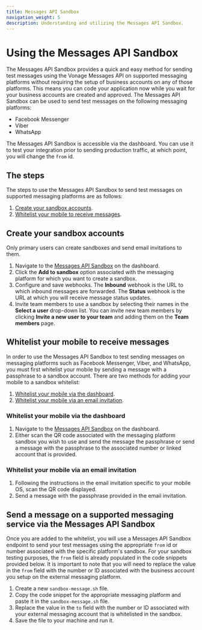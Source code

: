```yaml
---
title: Messages API Sandbox
navigation_weight: 5
description: Understanding and utilizing the Messages API Sandbox.
---
```


# Using the Messages API Sandbox

The Messages API Sandbox provides a quick and easy method for sending test messages using the Vonage Messages API on supported messaging platforms without requiring the setup of business accounts on any of those platforms. This means you can code your application now while you wait for your business accounts are created and approved. The Messages API Sandbox can be used to send test messages on the following messaging platforms:

* Facebook Messenger
* Viber
* WhatsApp

The Messages API Sandbox is accessible via the dashboard. You can use it to test your integration prior to sending production traffic, at which point, you will change the `from` id.

## The steps

The steps to use the Messages API Sandbox to send test messages on supported messaging platforms are as follows:

1. [Create your sandbox accounts](#create-your-sandbox-accounts).
2. [Whitelist your mobile to receive messages](#whitelist-your-mobile-to-receive-messages).

## Create your sandbox accounts

Only primary users can create sandboxes and send email invitations to them.

1. Navigate to the [Messages API Sandbox](#https://dashboard.nexmo.com/messages/sandbox) on the dashboard.
2. Click the **Add to sandbox** option associated with the messaging platform for which you want to create a sandbox.
3. Configure and save webhooks. The **Inbound** webhook is the URL to which inbound messages are forwarded. The **Status** webhook is the URL at which you will receive message status updates.
4. Invite team members to use a sandbox by selecting their names in the **Select a user** drop-down list. You can invite new team members by clicking **Invite a new user to your team** and adding them on the **Team members** page.

## Whitelist your mobile to receive messages

In order to use the Messages API Sandbox to test sending messages on messaging platforms such as Facebook Messenger, Viber, and WhatsApp, you must first whitelist your mobile by sending a message with a passphrase to a sandbox account. There are two methods for adding your mobile to a sandbox whitelist:

1. [Whitelist your mobile via the dashboard](#whitelist-your-mobile-via-the-dashboard).
2. [Whitelist your mobile via an email invitation](#whitelist-your-mobile-via-an-email-invitation).

### Whitelist your mobile via the dashboard

1. Navigate to the [Messages API Sandbox](#https://dashboard.nexmo.com/messages/sandbox) on the dashboard.
2. Either scan the QR code associated with the messaging platform sandbox you wish to use and send the message the passphrase or send a message with the passphrase to the associated number or linked account that is provided.

### Whitelist your mobile via an email invitation

1. Following the instructions in the email invitation specific to your mobile OS, scan the QR code displayed.
2. Send a message with the passphrase provided in the email invitation.

## Send a message on a supported messaging service via the Messages API Sandbox
Once you are added to the whitelist, you will use a Messages API Sandbox endpoint to send your test messages using the appropriate `from` id or number associated with the specific platform's sandbox. For your sandbox testing purposes, the `from` field is already populated in the code snippets provided below. It is important to note that you will need to replace the value in the `from` field with the number or ID associated with the business account you setup on the external messaging platform.

1. Create a new `sandbox-message.sh` file.
2. Copy the code snippet for the appropriate messaging platform and paste it in the `sandbox-message.sh` file.
3. Replace the value in the `to` field with the number or ID associated with your external messaging account that is whitelisted in the sandbox.
4. Save the file to your machine and run it.

